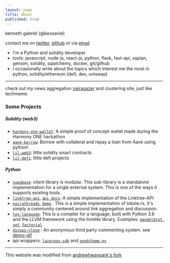 ```yaml
---
layout: page
title: About
published: true
---
```



kenneth gabriel (@keosariel)

contact me on [twitter](http://www.twitter.com/keosariel), [github](http://www.github.com/keosariel) or via [email](mailto:kennethgabriel78@gmail.com)

* I'm a Python and solidity developer
* tools: javascript, node-js, react-js, python, flask, fast-api, xapian, gensim, solidity, sqlalchemy, docker, git/github
* I occasionally write about the topics which interest me the most in python, solidity/ethereum (defi, dex, uniswap)

-----

check out my news aggregation [nairagazer](https://www.nairagazer.com) and clustering site, just like techmeme.

### Some Projects

##### Solidity (web3)

- [`harmony-one-wallet`](https://github.com/keosariel/harmony-one-wallet): A simple proof of concept wallet made during the Harmony ONE hackathon
- [`aave-borrow`](https://github.com/keosariel/aave-borrow): Borrow with collateral and repay a loan from Aave using python!
- [`lil-web3`](https://github.com/keosariel/lil-web3): little solidity smart contracts
- [`lil-defi`](https://github.com/keosariel/lil-defi): little defi projects


##### Python

- [`supabase`](https://github.com/keosariel/supabase-client): client library is modular. This sub-library is a standalone implementation for a single external system. This is one of the ways it supports existing tools.
- [`linktree-api`](https://github.com/keosariel/Linktree-API), [`api docs`](https://documenter.getpostman.com/view/14039622/Tzsik4P8): A simple implementation of the Linktree-API
- [`nairathreads`](https://github.com/keosariel/nairathreads), [`demo`](https://nairathreads.herokuapp.com/top) : This is a simple implementation of lobste.rs, it's simply a community centered around link aggregation and discussion.
- [`toy-language`](https://github.com/keosariel/Programming-language-in-python-using-llvmlite): This is a compiler for a language, built with Python 3.6 and the LLVM framework using the llvmlite library. Examples: [`mandelbrot set`](https://github.com/keosariel/Programming-language-in-python-using-llvmlite/blob/main/test/mandelbrot_set.test), [`factorial`](https://github.com/keosariel/Programming-language-in-python-using-llvmlite/blob/main/test/fact.test)
- [`disqus-clone`](https://github.com/keosariel/disqus-hackernews-commenting-clone) : An anonymous third party commenting system. see [demo-gif](https://github.com/keosariel/disqus-hackernews-commenting-clone/raw/master/disqus-clone-demo.gif)
- api wrappers: [`lazerpay-sdk`](https://github.com/keosariel/lazerpay-py-sdk) and [`sendchamp-py`](https://github.com/keosariel/sendchamp-py)


-----

This website was modified from [andrewhwanpark's fork](https://github.com/andrewhwanpark/dark-poole)
